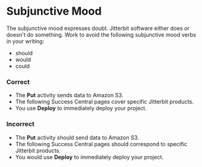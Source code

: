 ﻿# Subjunctive Mood
The subjunctive mood expresses doubt. Jitterbit software either does or doesn't do something. Work to avoid the
following subjunctive mood verbs in your writing:

- should
- would
- could

###  Correct
- The **Put** activity sends data to Amazon S3.
- The following Success Central pages cover specific Jitterbit products.
- You use **Deploy** to immediately deploy your project.

###  Incorrect

- The **Put** activity should send data to Amazon S3.
- The following Success Central pages should correspond to specific Jitterbit products.
 - You would use **Deploy** to immediately deploy your project.

